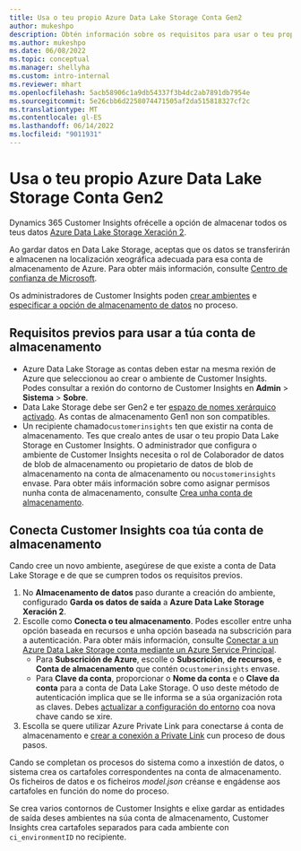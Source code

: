 ```yaml
---
title: Usa o teu propio Azure Data Lake Storage Conta Gen2
author: mukeshpo
description: Obtén información sobre os requisitos para usar o teu propio Azure Data Lake Storage conta para almacenar datos de Customer Insights.
ms.author: mukeshpo
ms.date: 06/08/2022
ms.topic: conceptual
ms.manager: shellyha
ms.custom: intro-internal
ms.reviewer: mhart
ms.openlocfilehash: 5acb58906c1a9db54337f3b4dc2ab7891db7954e
ms.sourcegitcommit: 5e26cbb6d2258074471505af2da515818327cf2c
ms.translationtype: MT
ms.contentlocale: gl-ES
ms.lasthandoff: 06/14/2022
ms.locfileid: "9011931"
---
```

# <a name="use-your-own-azure-data-lake-storage-gen2-account"></a>Usa o teu propio Azure Data Lake Storage Conta Gen2

Dynamics 365 Customer Insights ofrécelle a opción de almacenar todos os teus datos [Azure Data Lake Storage Xeración 2](/azure/storage/blobs/data-lake-storage-introduction).

Ao gardar datos en Data Lake Storage, aceptas que os datos se transferirán e almacenen na localización xeográfica adecuada para esa conta de almacenamento de Azure. Para obter máis información, consulte [Centro de confianza de Microsoft](https://www.microsoft.com/trust-center).

Os administradores de Customer Insights poden [crear ambientes](create-environment.md) e [especificar a opción de almacenamento de datos](create-environment.md#step-2-configure-data-storage) no proceso.

## <a name="prerequisites-to-use-your-storage-account"></a>Requisitos previos para usar a túa conta de almacenamento

- Azure Data Lake Storage as contas deben estar na mesma rexión de Azure que seleccionou ao crear o ambiente de Customer Insights. Podes consultar a rexión do contorno de Customer Insights en **Admin** > **Sistema** > **Sobre**.
- Data Lake Storage debe ser Gen2 e ter [espazo de nomes xerárquico activado](/azure/storage/blobs/create-data-lake-storage-account). As contas de almacenamento Gen1 non son compatibles.
- Un recipiente chamado`customerinsights` ten que existir na conta de almacenamento. Tes que crealo antes de usar o teu propio Data Lake Storage en Customer Insights. O administrador que configura o ambiente de Customer Insights necesita o rol de Colaborador de datos de blob de almacenamento ou propietario de datos de blob de almacenamento na conta de almacenamento ou no`customerinsights` envase. Para obter máis información sobre como asignar permisos nunha conta de almacenamento, consulte [Crea unha conta de almacenamento](/azure/storage/common/storage-account-create?toc=%2Fazure%2Fstorage%2Fblobs%2Ftoc.json&tabs=azure-portal).

## <a name="connect-customer-insights-with-your-storage-account"></a>Conecta Customer Insights coa túa conta de almacenamento

Cando cree un novo ambiente, asegúrese de que existe a conta de Data Lake Storage e de que se cumpren todos os requisitos previos.

1. No **Almacenamento de datos** paso durante a creación do ambiente, configurado **Garda os datos de saída** a **Azure Data Lake Storage Xeración 2**.
1. Escolle como **Conecta o teu almacenamento**. Podes escoller entre unha opción baseada en recursos e unha opción baseada na subscrición para a autenticación. Para obter máis información, consulte [Conectar a un Azure Data Lake Storage conta mediante un Azure Service Principal](connect-service-principal.md).
   - Para **Subscrición de Azure**, escolle o **Subscrición**, **de recursos**, e **Conta de almacenamento** que contén o`customerinsights` envase.
   - Para **Clave da conta**, proporcionar o **Nome da conta** e o **Clave da conta** para a conta de Data Lake Storage. O uso deste método de autenticación implica que se lle informa se a súa organización rota as claves. Debes [actualizar a configuración do entorno](manage-environments.md#edit-an-existing-environment) coa nova chave cando se xire.
1. Escolla se quere utilizar Azure Private Link para conectarse á conta de almacenamento e [crear a conexión a Private Link](security-overview.md#private-links-tab) cun proceso de dous pasos.

Cando se completan os procesos do sistema como a inxestión de datos, o sistema crea os cartafoles correspondentes na conta de almacenamento. Os ficheiros de datos e os ficheiros *model.json* créanse e engádense aos cartafoles en función do nome do proceso.

Se crea varios contornos de Customer Insights e elixe gardar as entidades de saída deses ambientes na súa conta de almacenamento, Customer Insights crea cartafoles separados para cada ambiente con `ci_environmentID` no recipiente.

